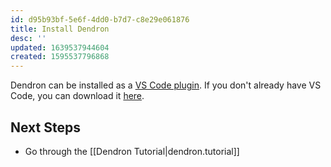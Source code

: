 ```yaml
---
id: d95b93bf-5e6f-4dd0-b7d7-c8e29e061876
title: Install Dendron
desc: ''
updated: 1639537944604
created: 1595537796868
---
```


Dendron can be installed as a [VS Code plugin](https://link.dendron.so/vscode). If you don't already have VS Code, you can download it [here](https://code.visualstudio.com/).

## Next Steps
- Go through the [[Dendron Tutorial|dendron.tutorial]]
